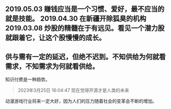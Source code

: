 **2019.05.03** 赚钱应当是一个习惯、爱好，最不应当的就是技能。
**2019.04.30** 在新疆开除狐臭的机构
**2019.03.08** 
炒股的精髓在于有远见。看见一个潜力股就跟着它，让这个股慢慢的成长。
-
供与需有一定的延迟，但绝不迟到。不知供给为何就看需求，不知需求为何就看供给。
-
知识付费是一种趋势。
> 2023年3月25日 16:04:47 现在觉得开源才是人类的未来

动漫游戏行业将来一定大好，因为人们的压力随着社会的变革会不断的增加。
